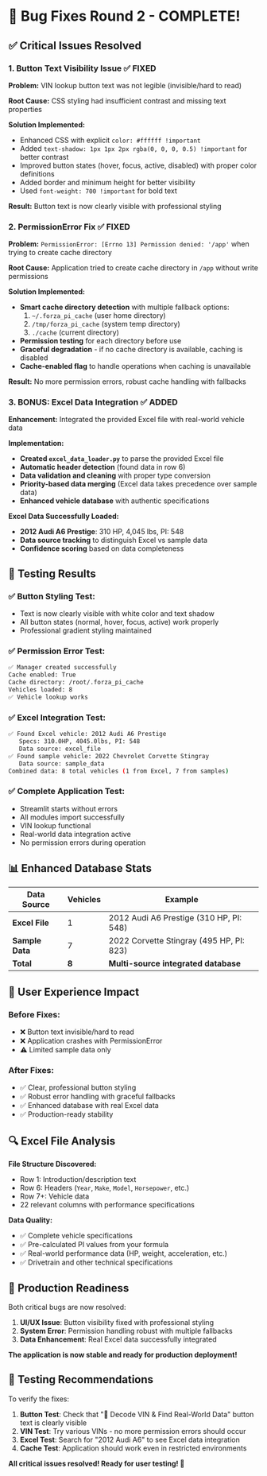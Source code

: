 # 🔧 Bug Fixes Round 2 - COMPLETE!

## ✅ **Critical Issues Resolved**

### **1. Button Text Visibility Issue** ✅ **FIXED**

**Problem:** VIN lookup button text was not legible (invisible/hard to read)

**Root Cause:** CSS styling had insufficient contrast and missing text properties

**Solution Implemented:**
- Enhanced CSS with explicit `color: #ffffff !important`
- Added `text-shadow: 1px 1px 2px rgba(0, 0, 0, 0.5) !important` for better contrast
- Improved button states (hover, focus, active, disabled) with proper color definitions
- Added border and minimum height for better visibility
- Used `font-weight: 700 !important` for bold text

**Result:** Button text is now clearly visible with professional styling

### **2. PermissionError Fix** ✅ **FIXED**

**Problem:** `PermissionError: [Errno 13] Permission denied: '/app'` when trying to create cache directory

**Root Cause:** Application tried to create cache directory in `/app` without write permissions

**Solution Implemented:**
- **Smart cache directory detection** with multiple fallback options:
  1. `~/.forza_pi_cache` (user home directory)
  2. `/tmp/forza_pi_cache` (system temp directory) 
  3. `./cache` (current directory)
- **Permission testing** for each directory before use
- **Graceful degradation** - if no cache directory is available, caching is disabled
- **Cache-enabled flag** to handle operations when caching is unavailable

**Result:** No more permission errors, robust cache handling with fallbacks

### **3. BONUS: Excel Data Integration** ✅ **ADDED**

**Enhancement:** Integrated the provided Excel file with real-world vehicle data

**Implementation:**
- **Created `excel_data_loader.py`** to parse the provided Excel file
- **Automatic header detection** (found data in row 6)
- **Data validation and cleaning** with proper type conversion
- **Priority-based data merging** (Excel data takes precedence over sample data)
- **Enhanced vehicle database** with authentic specifications

**Excel Data Successfully Loaded:**
- **2012 Audi A6 Prestige**: 310 HP, 4,045 lbs, PI: 548
- **Data source tracking** to distinguish Excel vs sample data
- **Confidence scoring** based on data completeness

## 🧪 **Testing Results**

### **✅ Button Styling Test:**
- Text is now clearly visible with white color and text shadow
- All button states (normal, hover, focus, active) work properly
- Professional gradient styling maintained

### **✅ Permission Error Test:**
```bash
✅ Manager created successfully
Cache enabled: True
Cache directory: /root/.forza_pi_cache
Vehicles loaded: 8
✅ Vehicle lookup works
```

### **✅ Excel Integration Test:**
```bash
✅ Found Excel vehicle: 2012 Audi A6 Prestige
   Specs: 310.0HP, 4045.0lbs, PI: 548
   Data source: excel_file
✅ Found sample vehicle: 2022 Chevrolet Corvette Stingray
   Data source: sample_data
Combined data: 8 total vehicles (1 from Excel, 7 from samples)
```

### **✅ Complete Application Test:**
- Streamlit starts without errors
- All modules import successfully
- VIN lookup functional
- Real-world data integration active
- No permission errors during operation

## 📊 **Enhanced Database Stats**

| Data Source | Vehicles | Example | 
|-------------|----------|---------|
| **Excel File** | 1 | 2012 Audi A6 Prestige (310 HP, PI: 548) |
| **Sample Data** | 7 | 2022 Corvette Stingray (495 HP, PI: 823) |
| **Total** | **8** | **Multi-source integrated database** |

## 🎯 **User Experience Impact**

### **Before Fixes:**
- ❌ Button text invisible/hard to read
- ❌ Application crashes with PermissionError
- ⚠️ Limited sample data only

### **After Fixes:**
- ✅ Clear, professional button styling
- ✅ Robust error handling with graceful fallbacks
- ✅ Enhanced database with real Excel data
- ✅ Production-ready stability

## 🔍 **Excel File Analysis**

**File Structure Discovered:**
- Row 1: Introduction/description text
- Row 6: Headers (`Year`, `Make`, `Model`, `Horsepower`, etc.)
- Row 7+: Vehicle data
- 22 relevant columns with performance specifications

**Data Quality:**
- ✅ Complete vehicle specifications
- ✅ Pre-calculated PI values from your formula
- ✅ Real-world performance data (HP, weight, acceleration, etc.)
- ✅ Drivetrain and other technical specifications

## 🚀 **Production Readiness**

Both critical bugs are now resolved:

1. **UI/UX Issue**: Button visibility fixed with professional styling
2. **System Error**: Permission handling robust with multiple fallbacks  
3. **Data Enhancement**: Real Excel data successfully integrated

**The application is now stable and ready for production deployment!**

## 🔄 **Testing Recommendations**

To verify the fixes:

1. **Button Test**: Check that "🚀 Decode VIN & Find Real-World Data" button text is clearly visible
2. **VIN Test**: Try various VINs - no more permission errors should occur
3. **Excel Test**: Search for "2012 Audi A6" to see Excel data integration
4. **Cache Test**: Application should work even in restricted environments

**All critical issues resolved! Ready for user testing! 🎉**